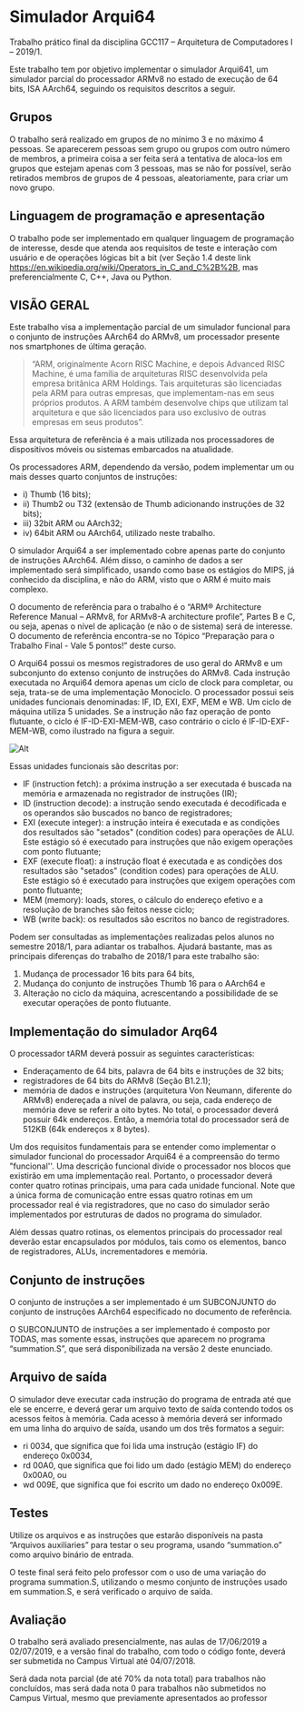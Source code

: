 # Simulador Arqui64
Trabalho prático final da disciplina GCC117 – Arquitetura de Computadores I – 2019/1.

Este trabalho tem por objetivo implementar o simulador Arqui641, um simulador parcial do processador ARMv8 no estado de execução de 64 bits, ISA AArch64, seguindo os requisitos descritos a seguir.

## Grupos
O trabalho será realizado em grupos de no mínimo 3 e no máximo 4 pessoas. Se aparecerem pessoas sem grupo ou grupos com outro número de membros, a primeira coisa a ser feita será a tentativa de aloca-los em grupos que estejam apenas com 3 pessoas, mas se não for possível, serão retirados membros de grupos de 4 pessoas, aleatoriamente, para criar um novo grupo.

## Linguagem de programação e apresentação
O trabalho pode ser implementado em qualquer linguagem de programação de interesse, desde que atenda aos requisitos de teste e interação com usuário e de operações lógicas bit a bit (ver Seção 1.4 deste link https://en.wikipedia.org/wiki/Operators_in_C_and_C%2B%2B, mas preferencialmente C, C++, Java ou Python.

## VISÃO GERAL
Este trabalho visa a implementação parcial de um simulador funcional para o conjunto de instruções AArch64 do ARMv8, um processador presente nos smartphones de última geração.

> “ARM, originalmente Acorn RISC Machine, e depois Advanced RISC Machine, é uma família de arquiteturas RISC desenvolvida pela empresa britânica ARM Holdings. Tais arquiteturas são licenciadas pela ARM para outras empresas, que implementam-nas em seus próprios produtos. A ARM também desenvolve chips que utilizam tal
arquitetura e que são licenciados para uso exclusivo de outras empresas em seus produtos”. 

Essa arquitetura de referência é a mais utilizada nos processadores de dispositivos móveis ou sistemas embarcados na atualidade.

Os processadores ARM, dependendo da versão, podem implementar um ou mais desses quarto conjuntos de instruções: 
* i) Thumb (16 bits); 
* ii) Thumb2 ou T32 (extensão de Thumb adicionando instruções de 32 bits); 
* iii) 32bit ARM ou AArch32; 
* iv) 64bit ARM ou AArch64, utilizado neste trabalho.

O simulador Arqui64 a ser implementado cobre apenas parte do conjunto de instruções AArch64. Além disso, o caminho de dados a ser implementado será simplificado, usando como base os estágios do MIPS, já conhecido da disciplina, e não do ARM, visto que o ARM é muito mais complexo.

O documento de referência para o trabalho é o “ARM® Architecture Reference Manual – ARMv8, for ARMv8-A architecture profile”, Partes B e C, ou seja, apenas o nível de aplicação (e não o de sistema) será de interesse. O documento de referência encontra-se no Tópico “Preparação para o Trabalho Final - Vale 5 pontos!” deste curso.

O Arqui64 possui os mesmos registradores de uso geral do ARMv8 e um subconjunto do extenso conjunto de instruções do ARMv8. Cada instrução executada no Arqui64 demora apenas um ciclo de clock para completar, ou seja, trata-se de uma implementação Monociclo. O processador possui seis unidades funcionais denominadas: IF, ID, EXI, EXF, MEM e WB. Um ciclo de máquina utiliza 5 unidades. Se a instrução não faz operação de ponto flutuante, o ciclo é IF-ID-EXI-MEM-WB, caso contrário o ciclo é IF-ID-EXF-MEM-WB, como ilustrado na figura a seguir.

![Alt](https://doc-0s-68-docs.googleusercontent.com/docs/securesc/mjarg8gi7sc2i9adkepdh7tojo898elv/srdiemfr787lu0mhojqgoqvl64hp6k5r/1560909600000/11962150736438496674/11962150736438496674/1OhEYBNQeaOQMVW73mHhBf06LUIumnGjy?e=view&nonce=e4dubkv69km1s&user=11962150736438496674&hash=ao328ne0e33l2e6a5bogbv1t063650b3 "Imagem1")

Essas unidades funcionais são descritas por:
* IF (instruction fetch): a próxima instrução a ser executada é buscada na memória e armazenada no registrador de instruções (IR);
* ID (instruction decode): a instrução sendo executada é decodificada e os operandos são buscados no banco de registradores;
* EXI (execute integer): a instrução inteira é executada e as condições dos resultados são "setados" (condition codes) para operações de ALU. Este estágio só é executado para instruções que não exigem operações com ponto flutuante;
* EXF (execute float): a instrução float é executada e as condições dos resultados são "setados" (condition codes) para operações de ALU. Este estágio só é executado para instruções que exigem operações com ponto flutuante;
* MEM (memory): loads, stores, o cálculo do endereço efetivo e a resolução de branches são feitos nesse ciclo;
* WB (write back): os resultados são escritos no banco de registradores.

Podem ser consultadas as implementações realizadas pelos alunos no semestre 2018/1, para adiantar os trabalhos. Ajudará bastante, mas as principais diferenças do trabalho de 2018/1 para este trabalho são:
1. Mudança de processador 16 bits para 64 bits,
2. Mudança do conjunto de instruções Thumb 16 para o AArch64 e
3. Alteração no ciclo da máquina, acrescentando a possibilidade de se executar operações de ponto flutuante.

## Implementação do simulador Arq64
O processador tARM deverá possuir as seguintes características:
* Enderaçamento de 64 bits, palavra de 64 bits e instruções de 32 bits;
* registradores de 64 bits do ARMv8 (Seção B1.2.1);
* memória de dados e instruções (arquitetura Von Neumann, diferente do ARMv8) endereçada a nível de palavra, ou seja, cada endereço de memória deve se referir a oito bytes. No total, o processador deverá possuir 64k endereços. Então, a memória total do processador será de 512KB (64k endereços x 8 bytes).

Um dos requisitos fundamentais para se entender como implementar o simulador funcional do processador Arqui64 é a compreensão do termo "funcional''. Uma descrição funcional divide o processador nos blocos que existirão em uma implementação real. Portanto, o processador deverá conter quatro rotinas principais, uma para cada unidade funcional. Note que a única forma de comunicação entre essas quatro rotinas em um processador real é via registradores, que no caso do simulador serão implementados por estruturas de dados no programa do simulador.

Além dessas quatro rotinas, os elementos principais do processador real deverão estar encapsulados por módulos, tais como os elementos, banco de registradores, ALUs, incrementadores e memória.

## Conjunto de instruções
O conjunto de instruções a ser implementado é um SUBCONJUNTO do conjunto de instruções AArch64 especificado no documento de referência.

O SUBCONJUNTO de instruções a ser implementado é composto por TODAS, mas somente essas, instruções que aparecem no programa “summation.S”, que será disponibilizada na versão 2 deste enunciado.

## Arquivo de saída
O simulador deve executar cada instrução do programa de entrada até que ele se encerre, e deverá gerar um arquivo texto de saída contendo todos os acessos feitos à memória. Cada acesso à memória deverá ser informado em uma linha do arquivo de saída, usando um dos três formatos a seguir:
* ri 0034, que significa que foi lida uma instrução (estágio IF) do endereço 0x0034,
* rd 00A0, que significa que foi lido um dado (estágio MEM) do endereço 0x00A0, ou
* wd 009E, que significa que foi escrito um dado no endereço 0x009E.

## Testes
Utilize os arquivos e as instruções que estarão disponíveis na pasta “Arquivos auxiliaries” para testar o seu programa, usando “summation.o” como arquivo binário de entrada.

O teste final será feito pelo professor com o uso de uma variação do programa summation.S, utilizando o mesmo
conjunto de instruções usado em summation.S, e será verificado o arquivo de saída.

## Avaliação
O trabalho será avaliado presencialmente, nas aulas de 17/06/2019 a 02/07/2019, e a versão final do trabalho, com todo o código fonte, deverá ser submetida no Campus Virtual até 04/07/2018.

Será dada nota parcial (de até 70% da nota total) para trabalhos não concluídos, mas será dada nota 0 para trabalhos
não submetidos no Campus Virtual, mesmo que previamente apresentados ao professor
